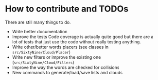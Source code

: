 # How to contribute and TODOs

There are still many things to do.

 * Write better documentation
 * Improve the tests
   Code coverage is actually quite good but there are a lot of tests that just use the code without really testing anything.
 * Write other/better words placers (see classes in `src/SixtyNine/Cloud/Placer`)
 * Write new filters or improve the existing one (`src/SixtyNine/Cloud/Filters`)
 * Improve the way the words are checked for collisions
 * New commands to generate/load/save lists and clouds
